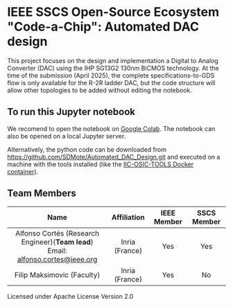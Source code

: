# IEEE SSCS Open-Source Ecosystem "Code-a-Chip": Automated DAC design

This project focuses on the design and implementation a Digital to Analog Converter (DAC) using the IHP SG13G2 130nm BiCMOS technology. At the time of the submission (April 2025), the complete specifications-to-GDS flow is only available for the R-2R ladder DAC, but the code structure will allow other topologies to be added without editing the notebook.


## To run this Jupyter notebook

We recomend to open the notebook on [Google Colab](https://colab.research.google.com). The notebook can also be opened on a local Jupyter server.

Alternatively, the python code can be downloaded from https://github.com/SDMote/Automated_DAC_Design.git and executed on a machine with the tools installed (like the [IIC-OSIC-TOOLS Docker container](https://github.com/iic-jku/IIC-OSIC-TOOLS.git)).


## Team Members 

|Name|Affiliation|IEEE Member|SSCS Member|
|:--:|:----------:|:----------:|:----------:|
| Alfonso Cortés (Research Engineer)(**Team lead**) <br /> Email: alfonso.cortes@ieee.org | Inria (France) | Yes | Yes |
| Filip Maksimovic (Faculty) | Inria (France) | Yes |No|

Licensed under Apache License Version 2.0


